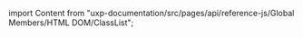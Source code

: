 
import Content from "uxp-documentation/src/pages/api/reference-js/Global Members/HTML DOM/ClassList";

<Content query="product=photoshop"/>
